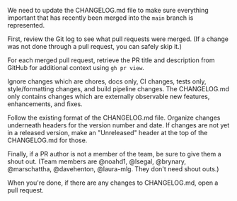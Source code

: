 We need to update the CHANGELOG.md file to make sure everything important that has recently been merged into the `main` branch is represented.

First, review the Git log to see what pull requests were merged. (If a change was not done through a pull request, you can safely skip it.)

For each merged pull request, retrieve the PR title and description from GitHub for additional context using `gh pr view`.

Ignore changes which are chores, docs only, CI changes, tests only, style/formatting changes, and build pipeline changes. The CHANGELOG.md only contains changes which are externally observable new features, enhancements, and fixes.

Follow the existing format of the CHANGELOG.md file. Organize changes underneath headers for the version number and date. If changes are not yet in a released version, make an "Unreleased" header at the top of the CHANGELOG.md for those.

Finally, if a PR author is not a member of the team, be sure to give them a shout out. (Team members are @noahd1, @lsegal, @brynary, @marschattha, @davehenton, @laura-mlg. They don't need shout outs.)

When you're done, if there are any changes to CHANGELOG.md, open a pull request.